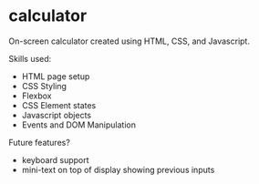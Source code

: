 # calculator

On-screen calculator created using HTML, CSS, and Javascript.

Skills used:
- HTML page setup
- CSS Styling
- Flexbox
- CSS Element states
- Javascript objects
- Events and DOM Manipulation

Future features?
- keyboard support
- mini-text on top of display showing previous inputs